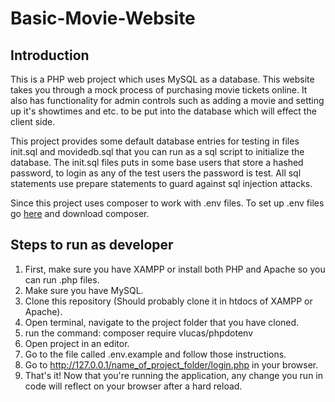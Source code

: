 # Basic-Movie-Website

## Introduction
This is a PHP web project which uses MySQL as a database. This website takes you through a mock process of purchasing movie tickets online. It also has functionality for admin controls such as adding a movie and setting up it's showtimes and etc. to be put into the database which will effect the client side.

This project provides some default database entries for testing in files init.sql and movidedb.sql that you can run as a sql script to
initialize the database. The init.sql files puts in some base users that store a hashed password, to login as any of the test users the password is test. All sql statements use prepare statements to guard against sql injection attacks.

Since this project uses composer to work with .env files. To set up .env files go <a href="https://getcomposer.org/download/">here</a> and download composer.

## Steps to run as developer
1. First, make sure you have XAMPP or install both PHP and Apache so you can run .php files.
2. Make sure you have MySQL.
3. Clone this repository (Should probably clone it in htdocs of XAMPP or Apache).
4. Open terminal, navigate to the project folder that you have cloned.
5. run the command: composer require vlucas/phpdotenv
6. Open project in an editor.
7. Go to the file called .env.example and follow those instructions.
8. Go to http://127.0.0.1/name_of_project_folder/login.php in your browser.
9. That's it! Now that you're running the application, any change you run in code will reflect on your browser after a hard reload.
